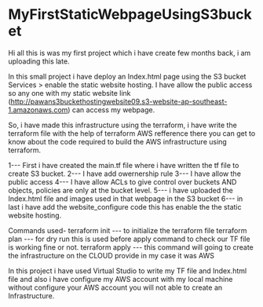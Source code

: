 # MyFirstStaticWebpageUsingS3bucket

Hi all this is was my first project which i have create few months back, i am uploading this late. 

In this small project i have deploy an Index.html page using the S3 bucket Services > enable the static website hosting. I have allow the public access so any one with my static website link (http://pawans3buckethostingwebsite09.s3-website-ap-southeast-1.amazonaws.com) can access my webpage. 

So, i have made this infrastructure using the terraform, i have write the terraform file with the help of terraform AWS refference there you can get to know about the code required to build the AWS infrastructure using terraform. 

1--- First i have created the main.tf file where i have written the tf file to create S3 bucket. 
2--- I have add owernership rule 
3--- I have allow the public access 
4--- I have allow ACLs to give control over buckets AND objects, policies are only at the bucket level.
5--- i have uploaded the Index.html file and images used in that webpage in the S3 bucket
6--- in last i have add the website_configure code this has enable the the static website hosting. 

Commands used-
            terraform init --- to initialize the terraform file 
            terraform plan --- for dry run this is used before apply command to check our TF file is working fine or not. 
            terraform apply --- this command will going to create the infrastructure on the CLOUD provide in my case it was AWS

In this project i have used Virtual Studio to write my TF file and Index.html file and also i have configure my AWS account with my local machine without configure your AWS account you will not able to create an Infrastructure. 
